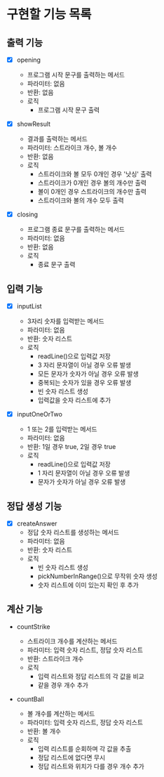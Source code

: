 # 구현할 기능 목록

## 출력 기능
- [x] opening
  - 프로그램 시작 문구를 출력하는 메서드
  - 파라미터: 없음
  - 반환: 없음
  - 로직
    - 프로그램 시작 문구 출력


- [x] showResult
  - 결과를 출력하는 메서드
  - 파라미터: 스트라이크 개수, 볼 개수
  - 반환: 없음
  - 로직
    - 스트라이크와 볼 모두 0개인 경우 '낫싱' 출력
    - 스트라이크가 0개인 경우 볼의 개수만 출력
    - 볼이 0개인 경우 스트라이크의 개수만 출력
    - 스트라이크와 볼의 개수 모두 출력


- [x] closing
  - 프로그램 종료 문구를 출력하는 메서드
  - 파라미터: 없음
  - 반환: 없음
  - 로직
    - 종료 문구 출력

## 입력 기능

- [x] inputList
  - 3자리 숫자를 입력받는 메서드
  - 파라미터: 없음
  - 반환: 숫자 리스트
  - 로직
    - readLine()으로 입력값 저장
    - 3 자리 문자열이 아닐 경우 오류 발생
    - 모든 문자가 숫자가 아닐 경우 오류 발생
    - 중복되는 숫자가 있을 경우 오류 발생
    - 빈 숫자 리스트 생성
    - 입력값을 숫자 리스트에 추가


- [x] inputOneOrTwo
  - 1 또는 2를 입력받는 메서드
  - 파라미터: 없음
  - 반환: 1일 경우 true, 2일 경우 true
  - 로직
    - readLine()으로 입력값 저장
    - 1 자리 문자열이 아닐 경우 오류 발생
    - 문자가 숫자가 아닐 경우 오류 발생

## 정답 생성 기능

- [x] createAnswer
  - 정답 숫자 리스트를 생성하는 메서드
  - 파라미터: 없음
  - 반환: 숫자 리스트
  - 로직
    - 빈 숫자 리스트 생성
    - pickNumberInRange()으로 무작위 숫자 생성
    - 숫자 리스트에 이미 있는지 확인 후 추가

## 계산 기능

- countStrike
  - 스트라이크 개수를 계산하는 메서드
  - 파라미터: 입력 숫자 리스트, 정답 숫자 리스트
  - 반환: 스트라이크 개수
  - 로직
    - 입력 리스트와 정답 리스트의 각 값을 비교
    - 같을 경우 개수 추가


- countBall
  - 볼 개수를 계산하는 메서드
  - 파라미터: 입력 숫자 리스트, 정답 숫자 리스트
  - 반환: 볼 개수
  - 로직
    - 입력 리스트를 순회하며 각 값을 추출
    - 정답 리스트에 없다면 무시
    - 정답 리스트와 위치가 다를 경우 개수 추가